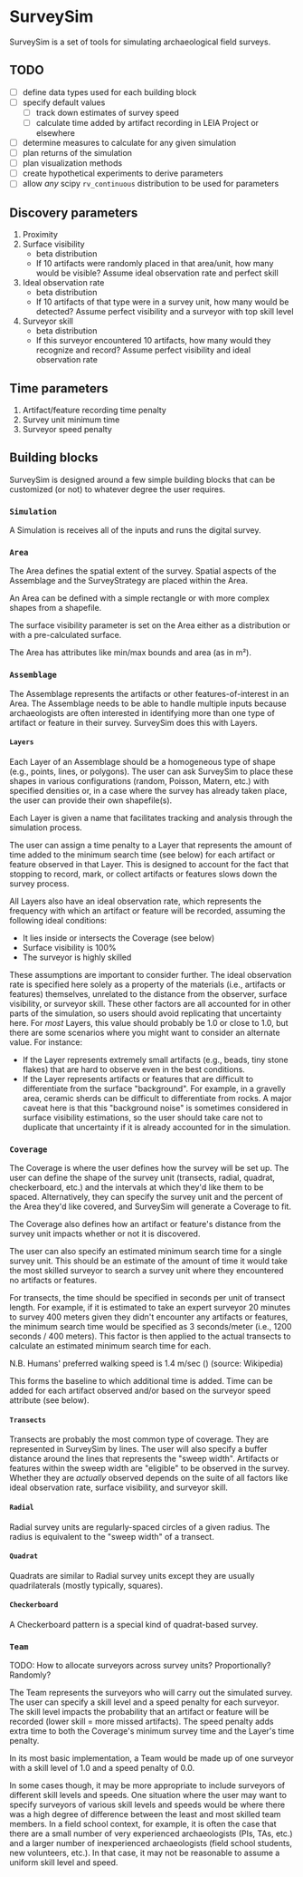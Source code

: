 # SurveySim

SurveySim is a set of tools for simulating archaeological field surveys.

## TODO

- [ ] define data types used for each building block
- [ ] specify default values
  - [ ] track down estimates of survey speed
  - [ ] calculate time added by artifact recording in LEIA Project or elsewhere
- [ ] determine measures to calculate for any given simulation
- [ ] plan returns of the simulation
- [ ] plan visualization methods
- [ ] create hypothetical experiments to derive parameters
- [ ] allow *any* scipy `rv_continuous` distribution to be used for parameters

## Discovery parameters

1. Proximity
2. Surface visibility
    - beta distribution
    - If 10 artifacts were randomly placed in that area/unit, how many would be visible? Assume ideal observation rate and perfect skill
3. Ideal observation rate
    - beta distribution
    - If 10 artifacts of that type were in a survey unit, how many would be detected? Assume perfect visibility and a surveyor with top skill level
4. Surveyor skill
    - beta distribution
    - If this surveyor encountered 10 artifacts, how many would they recognize and record? Assume perfect visibility and ideal observation rate

## Time parameters

1. Artifact/feature recording time penalty
2. Survey unit minimum time
3. Surveyor speed penalty

## Building blocks

SurveySim is designed around a few simple building blocks that can be customized (or not) to whatever degree the user requires.

### `Simulation`

A Simulation is receives all of the inputs and runs the digital survey.

### `Area`

The Area defines the spatial extent of the survey. Spatial aspects of the Assemblage and the SurveyStrategy are placed within the Area.

An Area can be defined with a simple rectangle or with more complex shapes from a shapefile.

The surface visibility parameter is set on the Area either as a distribution or with a pre-calculated surface.

The Area has attributes like min/max bounds and area (as in m²).

### `Assemblage`

The Assemblage represents the artifacts or other features-of-interest in an Area. The Assemblage needs to be able to handle multiple inputs because archaeologists are often interested in identifying more than one type of artifact or feature in their survey. SurveySim does this with Layers.

#### `Layers`

Each Layer of an Assemblage should be a homogeneous type of shape (e.g., points, lines, or polygons). The user can ask SurveySim to place these shapes in various configurations (random, Poisson, Matern, etc.) with specified densities or, in a case where the survey has already taken place, the user can provide their own shapefile(s).

Each Layer is given a name that facilitates tracking and analysis through the simulation process.

The user can assign a time penalty to a Layer that represents the amount of time added to the minimum search time (see below) for each artifact or feature observed in that Layer. This is designed to account for the fact that stopping to record, mark, or collect artifacts or features slows down the survey process.

All Layers also have an ideal observation rate, which represents the frequency with which an artifact or feature will be recorded, assuming the following ideal conditions:

- It lies inside or intersects the Coverage (see below)
- Surface visibility is 100%
- The surveyor is highly skilled
  
These assumptions are important to consider further. The ideal observation rate is specified here solely as a property of the materials (i.e., artifacts or features) themselves, unrelated to the distance from the observer, surface visibility, or surveyor skill. These other factors are all accounted for in other parts of the simulation, so users should avoid replicating that uncertainty here. For *most* Layers, this value should probably be 1.0 or close to 1.0, but there are some scenarios where you might want to consider an alternate value. For instance:

- If the Layer represents extremely small artifacts (e.g., beads, tiny stone flakes) that are hard to observe even in the best conditions.
- If the Layer represents artifacts or features that are difficult to differentiate from the surface "background". For example, in a gravelly area, ceramic sherds can be difficult to differentiate from rocks. A major caveat here is that this "background noise" is sometimes considered in surface visibility estimations, so the user should take care not to duplicate that uncertainty if it is already accounted for in the simulation.

### `Coverage`

The Coverage is where the user defines how the survey will be set up. The user can define the shape of the survey unit (transects, radial, quadrat, checkerboard, etc.) and the intervals at which they'd like them to be spaced. Alternatively, they can specify the survey unit and the percent of the Area they'd like covered, and SurveySim will generate a Coverage to fit.

The Coverage also defines how an artifact or feature's distance from the survey unit impacts whether or not it is discovered.

The user can also specify an estimated minimum search time for a single survey unit. This should be an estimate of the amount of time it would take the most skilled surveyor to search a survey unit where they encountered no artifacts or features.

For transects, the time should be specified in seconds per unit of transect length. For example, if it is estimated to take an expert surveyor 20 minutes to survey 400 meters given they didn't encounter any artifacts or features, the minimum search time would be specified as 3 seconds/meter (i.e., 1200 seconds / 400 meters). This factor is then applied to the actual transects to calculate an estimated minimum search time for each.

N.B. Humans' preferred walking speed is 1.4 m/sec () (source: Wikipedia)

This forms the baseline to which additional time is added. Time can be added for each artifact observed and/or based on the surveyor speed attribute (see below).
  
#### `Transects`

Transects are probably the most common type of coverage. They are represented in SurveySim by lines. The user will also specify a buffer distance around the lines that represents the "sweep width". Artifacts or features within the sweep width are "eligible" to be observed in the survey. Whether they are *actually* observed depends on the suite of all factors like ideal observation rate, surface visibility, and surveyor skill.

#### `Radial`

Radial survey units are regularly-spaced circles of a given radius. The radius is equivalent to the "sweep width" of a transect.

#### `Quadrat`

Quadrats are similar to Radial survey units except they are usually quadrilaterals (mostly typically, squares).

#### `Checkerboard`

A Checkerboard pattern is a special kind of quadrat-based survey.

### `Team`

TODO: How to allocate surveyors across survey units? Proportionally? Randomly?

The Team represents the surveyors who will carry out the simulated survey. The user can specify a skill level and a speed penalty for each surveyor. The skill level impacts the probability that an artifact or feature will be recorded (lower skill = more missed artifacts). The speed penalty adds extra time to both the Coverage's minimum survey time and the Layer's time penalty.

In its most basic implementation, a Team would be made up of one surveyor with a skill level of 1.0 and a speed penalty of 0.0.

In some cases though, it may be more appropriate to include surveyors of different skill levels and speeds. One situation where the user may want to specify surveyors of various skill levels and speeds would be where there was a high degree of difference between the least and most skilled team members. In a field school context, for example, it is often the case that there are a small number of very experienced archaeologists (PIs, TAs, etc.) and a larger number of inexperienced archaeologists (field school students, new volunteers, etc.). In that case, it may not be reasonable to assume a uniform skill level and speed.
